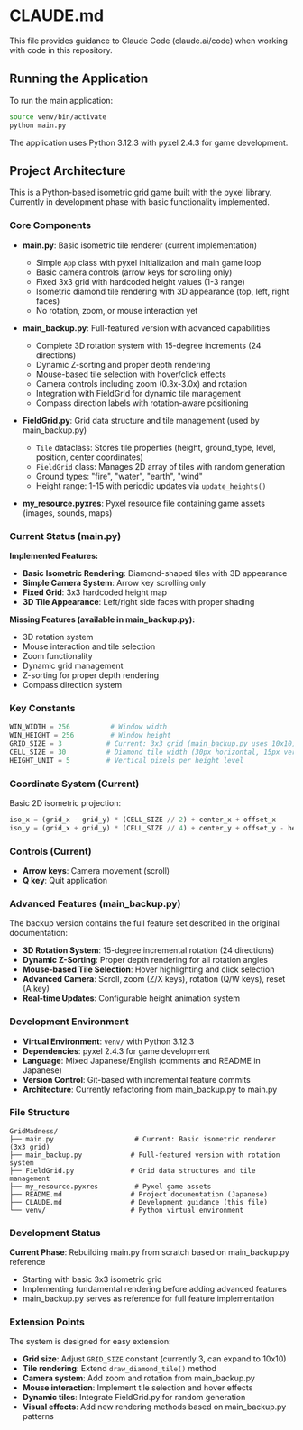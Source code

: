 # CLAUDE.md

This file provides guidance to Claude Code (claude.ai/code) when working with code in this repository.

## Running the Application

To run the main application:
```bash
source venv/bin/activate
python main.py
```

The application uses Python 3.12.3 with pyxel 2.4.3 for game development.

## Project Architecture

This is a Python-based isometric grid game built with the pyxel library. Currently in development phase with basic functionality implemented.

### Core Components

- **main.py**: Basic isometric tile renderer (current implementation)
  - Simple `App` class with pyxel initialization and main game loop
  - Basic camera controls (arrow keys for scrolling only)
  - Fixed 3x3 grid with hardcoded height values (1-3 range)
  - Isometric diamond tile rendering with 3D appearance (top, left, right faces)
  - No rotation, zoom, or mouse interaction yet

- **main_backup.py**: Full-featured version with advanced capabilities
  - Complete 3D rotation system with 15-degree increments (24 directions)
  - Dynamic Z-sorting and proper depth rendering
  - Mouse-based tile selection with hover/click effects
  - Camera controls including zoom (0.3x-3.0x) and rotation
  - Integration with FieldGrid for dynamic tile management
  - Compass direction labels with rotation-aware positioning

- **FieldGrid.py**: Grid data structure and tile management (used by main_backup.py)
  - `Tile` dataclass: Stores tile properties (height, ground_type, level, position, center coordinates)
  - `FieldGrid` class: Manages 2D array of tiles with random generation
  - Ground types: "fire", "water", "earth", "wind"
  - Height range: 1-15 with periodic updates via `update_heights()`

- **my_resource.pyxres**: Pyxel resource file containing game assets (images, sounds, maps)

### Current Status (main.py)

**Implemented Features:**
- **Basic Isometric Rendering**: Diamond-shaped tiles with 3D appearance
- **Simple Camera System**: Arrow key scrolling only
- **Fixed Grid**: 3x3 hardcoded height map
- **3D Tile Appearance**: Left/right side faces with proper shading

**Missing Features (available in main_backup.py):**
- 3D rotation system
- Mouse interaction and tile selection
- Zoom functionality
- Dynamic grid management
- Z-sorting for proper depth rendering
- Compass direction system

### Key Constants

```python
WIN_WIDTH = 256          # Window width
WIN_HEIGHT = 256         # Window height  
GRID_SIZE = 3           # Current: 3x3 grid (main_backup.py uses 10x10)
CELL_SIZE = 30          # Diamond tile width (30px horizontal, 15px vertical)
HEIGHT_UNIT = 5         # Vertical pixels per height level
```

### Coordinate System (Current)

Basic 2D isometric projection:
```python
iso_x = (grid_x - grid_y) * (CELL_SIZE // 2) + center_x + offset_x
iso_y = (grid_x + grid_y) * (CELL_SIZE // 4) + center_y + offset_y - height * HEIGHT_UNIT
```

### Controls (Current)

- **Arrow keys**: Camera movement (scroll)
- **Q key**: Quit application

### Advanced Features (main_backup.py)

The backup version contains the full feature set described in the original documentation:
- **3D Rotation System**: 15-degree incremental rotation (24 directions)
- **Dynamic Z-Sorting**: Proper depth rendering for all rotation angles
- **Mouse-based Tile Selection**: Hover highlighting and click selection
- **Advanced Camera**: Scroll, zoom (Z/X keys), rotation (Q/W keys), reset (A key)
- **Real-time Updates**: Configurable height animation system

### Development Environment

- **Virtual Environment**: `venv/` with Python 3.12.3
- **Dependencies**: pyxel 2.4.3 for game development
- **Language**: Mixed Japanese/English (comments and README in Japanese)
- **Version Control**: Git-based with incremental feature commits
- **Architecture**: Currently refactoring from main_backup.py to main.py

### File Structure

```
GridMadness/
├── main.py                    # Current: Basic isometric renderer (3x3 grid)
├── main_backup.py            # Full-featured version with rotation system
├── FieldGrid.py              # Grid data structures and tile management
├── my_resource.pyxres         # Pyxel game assets
├── README.md                 # Project documentation (Japanese)
├── CLAUDE.md                 # Development guidance (this file)
└── venv/                     # Python virtual environment
```

### Development Status

**Current Phase**: Rebuilding main.py from scratch based on main_backup.py reference
- Starting with basic 3x3 isometric grid
- Implementing fundamental rendering before adding advanced features
- main_backup.py serves as reference for full feature implementation

### Extension Points

The system is designed for easy extension:
- **Grid size**: Adjust `GRID_SIZE` constant (currently 3, can expand to 10x10)
- **Tile rendering**: Extend `draw_diamond_tile()` method
- **Camera system**: Add zoom and rotation from main_backup.py
- **Mouse interaction**: Implement tile selection and hover effects
- **Dynamic tiles**: Integrate FieldGrid.py for random generation
- **Visual effects**: Add new rendering methods based on main_backup.py patterns